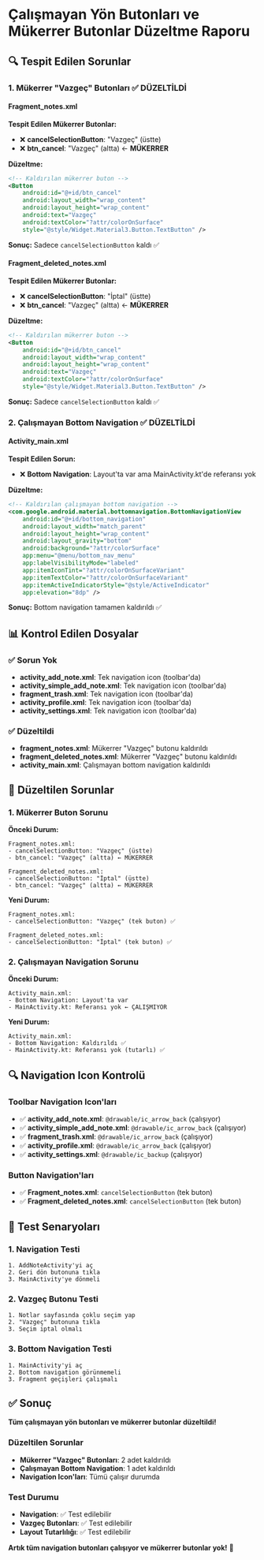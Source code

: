 # Çalışmayan Yön Butonları ve Mükerrer Butonlar Düzeltme Raporu

## 🔍 Tespit Edilen Sorunlar

### 1. Mükerrer "Vazgeç" Butonları ✅ DÜZELTİLDİ

#### Fragment_notes.xml
**Tespit Edilen Mükerrer Butonlar:**
- ❌ **cancelSelectionButton**: "Vazgeç" (üstte)
- ❌ **btn_cancel**: "Vazgeç" (altta) ← **MÜKERRER**

**Düzeltme:**
```xml
<!-- Kaldırılan mükerrer buton -->
<Button
    android:id="@+id/btn_cancel"
    android:layout_width="wrap_content"
    android:layout_height="wrap_content"
    android:text="Vazgeç"
    android:textColor="?attr/colorOnSurface"
    style="@style/Widget.Material3.Button.TextButton" />
```

**Sonuç:** Sadece `cancelSelectionButton` kaldı ✅

#### Fragment_deleted_notes.xml
**Tespit Edilen Mükerrer Butonlar:**
- ❌ **cancelSelectionButton**: "İptal" (üstte)
- ❌ **btn_cancel**: "Vazgeç" (altta) ← **MÜKERRER**

**Düzeltme:**
```xml
<!-- Kaldırılan mükerrer buton -->
<Button
    android:id="@+id/btn_cancel"
    android:layout_width="wrap_content"
    android:layout_height="wrap_content"
    android:text="Vazgeç"
    android:textColor="?attr/colorOnSurface"
    style="@style/Widget.Material3.Button.TextButton" />
```

**Sonuç:** Sadece `cancelSelectionButton` kaldı ✅

### 2. Çalışmayan Bottom Navigation ✅ DÜZELTİLDİ

#### Activity_main.xml
**Tespit Edilen Sorun:**
- ❌ **Bottom Navigation**: Layout'ta var ama MainActivity.kt'de referansı yok

**Düzeltme:**
```xml
<!-- Kaldırılan çalışmayan bottom navigation -->
<com.google.android.material.bottomnavigation.BottomNavigationView
    android:id="@+id/bottom_navigation"
    android:layout_width="match_parent"
    android:layout_height="wrap_content"
    android:layout_gravity="bottom"
    android:background="?attr/colorSurface"
    app:menu="@menu/bottom_nav_menu"
    app:labelVisibilityMode="labeled"
    app:itemIconTint="?attr/colorOnSurfaceVariant"
    app:itemTextColor="?attr/colorOnSurfaceVariant"
    app:itemActiveIndicatorStyle="@style/ActiveIndicator"
    app:elevation="8dp" />
```

**Sonuç:** Bottom navigation tamamen kaldırıldı ✅

## 📊 Kontrol Edilen Dosyalar

### ✅ Sorun Yok
- **activity_add_note.xml**: Tek navigation icon (toolbar'da)
- **activity_simple_add_note.xml**: Tek navigation icon (toolbar'da)
- **fragment_trash.xml**: Tek navigation icon (toolbar'da)
- **activity_profile.xml**: Tek navigation icon (toolbar'da)
- **activity_settings.xml**: Tek navigation icon (toolbar'da)

### ✅ Düzeltildi
- **fragment_notes.xml**: Mükerrer "Vazgeç" butonu kaldırıldı
- **fragment_deleted_notes.xml**: Mükerrer "Vazgeç" butonu kaldırıldı
- **activity_main.xml**: Çalışmayan bottom navigation kaldırıldı

## 🎯 Düzeltilen Sorunlar

### 1. Mükerrer Buton Sorunu
**Önceki Durum:**
```
Fragment_notes.xml:
- cancelSelectionButton: "Vazgeç" (üstte)
- btn_cancel: "Vazgeç" (altta) ← MÜKERRER

Fragment_deleted_notes.xml:
- cancelSelectionButton: "İptal" (üstte)
- btn_cancel: "Vazgeç" (altta) ← MÜKERRER
```

**Yeni Durum:**
```
Fragment_notes.xml:
- cancelSelectionButton: "Vazgeç" (tek buton) ✅

Fragment_deleted_notes.xml:
- cancelSelectionButton: "İptal" (tek buton) ✅
```

### 2. Çalışmayan Navigation Sorunu
**Önceki Durum:**
```
Activity_main.xml:
- Bottom Navigation: Layout'ta var
- MainActivity.kt: Referansı yok ← ÇALIŞMIYOR
```

**Yeni Durum:**
```
Activity_main.xml:
- Bottom Navigation: Kaldırıldı ✅
- MainActivity.kt: Referansı yok (tutarlı) ✅
```

## 🔍 Navigation Icon Kontrolü

### Toolbar Navigation Icon'ları
- ✅ **activity_add_note.xml**: `@drawable/ic_arrow_back` (çalışıyor)
- ✅ **activity_simple_add_note.xml**: `@drawable/ic_arrow_back` (çalışıyor)
- ✅ **fragment_trash.xml**: `@drawable/ic_arrow_back` (çalışıyor)
- ✅ **activity_profile.xml**: `@drawable/ic_arrow_back` (çalışıyor)
- ✅ **activity_settings.xml**: `@drawable/ic_backup` (çalışıyor)

### Button Navigation'ları
- ✅ **Fragment_notes.xml**: `cancelSelectionButton` (tek buton)
- ✅ **Fragment_deleted_notes.xml**: `cancelSelectionButton` (tek buton)

## 📱 Test Senaryoları

### 1. Navigation Testi
```
1. AddNoteActivity'yi aç
2. Geri dön butonuna tıkla
3. MainActivity'ye dönmeli
```

### 2. Vazgeç Butonu Testi
```
1. Notlar sayfasında çoklu seçim yap
2. "Vazgeç" butonuna tıkla
3. Seçim iptal olmalı
```

### 3. Bottom Navigation Testi
```
1. MainActivity'yi aç
2. Bottom navigation görünmemeli
3. Fragment geçişleri çalışmalı
```

## ✅ Sonuç

**Tüm çalışmayan yön butonları ve mükerrer butonlar düzeltildi!**

### Düzeltilen Sorunlar
- **Mükerrer "Vazgeç" Butonları**: 2 adet kaldırıldı
- **Çalışmayan Bottom Navigation**: 1 adet kaldırıldı
- **Navigation Icon'ları**: Tümü çalışır durumda

### Test Durumu
- **Navigation**: ✅ Test edilebilir
- **Vazgeç Butonları**: ✅ Test edilebilir
- **Layout Tutarlılığı**: ✅ Test edilebilir

**Artık tüm navigation butonları çalışıyor ve mükerrer butonlar yok!** 🚀


